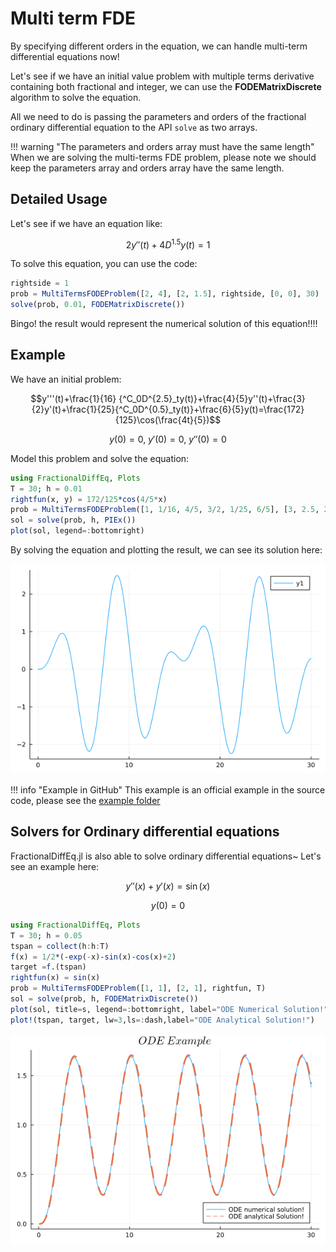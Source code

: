 # Multi term FDE

By specifying different orders in the equation, we can handle multi-term differential equations now!

Let's see if we have an initial value problem with multiple terms derivative containing both fractional and integer, we can use the **FODEMatrixDiscrete** algorithm to solve the equation.

All we need to do is passing the parameters and orders of the fractional ordinary differential equation to the API ```solve``` as two arrays.

!!! warning "The parameters and orders array must have the same length"
    When we are solving the multi-terms FDE problem, please note we should keep the parameters array and orders array have the same length.

## Detailed Usage

Let's see if we have an equation like:

```math
2y''(t)+4D^{1.5}y(t)=1
```

To solve this equation, you can use the code:

```julia
rightside = 1
prob = MultiTermsFODEProblem([2, 4], [2, 1.5], rightside, [0, 0], 30)
solve(prob, 0.01, FODEMatrixDiscrete())
```

Bingo! the result would represent the numerical solution of this equation!!!!

## Example

We have an initial problem:

```math
y'''(t)+\frac{1}{16} {^C_0D^{2.5}_ty(t)}+\frac{4}{5}y''(t)+\frac{3}{2}y'(t)+\frac{1}{25}{^C_0D^{0.5}_ty(t)}+\frac{6}{5}y(t)=\frac{172}{125}\cos(\frac{4t}{5})
```

```math
y(0)=0,\ y'(0)=0,\ y''(0)=0
```

Model this problem and solve the equation:

```julia
using FractionalDiffEq, Plots
T = 30; h = 0.01
rightfun(x, y) = 172/125*cos(4/5*x)
prob = MultiTermsFODEProblem([1, 1/16, 4/5, 3/2, 1/25, 6/5], [3, 2.5, 2, 1, 0.5, 0], rightfun, [0, 0, 0, 0, 0, 0], T)
sol = solve(prob, h, PIEx())
plot(sol, legend=:bottomright)
```

By solving the equation and plotting the result, we can see its solution here:

![Solution](./assets/complicated_example.png)


!!! info "Example in GitHub"
    This example is an official example in the source code, please see the [example folder](https://github.com/SciFracX/FractionalDiffEq.jl/blob/master/examples/complicated_example.jl)

## Solvers for Ordinary differential equations

FractionalDiffEq.jl is also able to solve ordinary differential equations~ Let's see an example here:

```math
y''(x) + y'(x) = \sin(x)
```

```math
y(0) = 0
```

```julia
using FractionalDiffEq, Plots
T = 30; h = 0.05
tspan = collect(h:h:T)
f(x) = 1/2*(-exp(-x)-sin(x)-cos(x)+2)
target =f.(tspan)
rightfun(x) = sin(x)
prob = MultiTermsFODEProblem([1, 1], [2, 1], rightfun, T)
sol = solve(prob, h, FODEMatrixDiscrete())
plot(sol, title=s, legend=:bottomright, label="ODE Numerical Solution!")
plot!(tspan, target, lw=3,ls=:dash,label="ODE Analytical Solution!")
```

![ODE Example](./assets/ode_example.png)